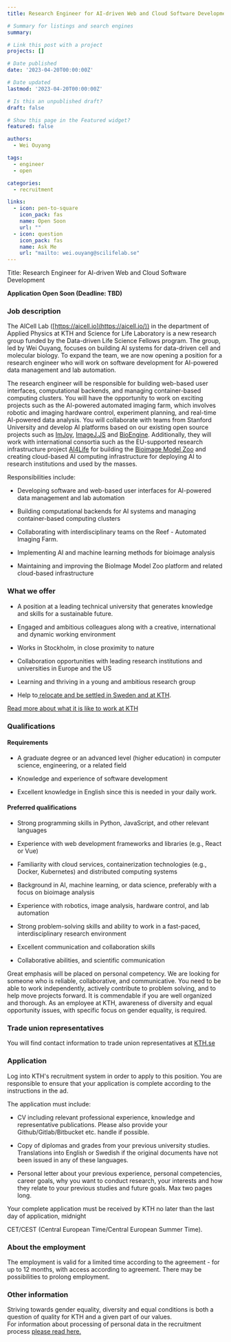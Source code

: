 ```yaml
---
title: Research Engineer for AI-driven Web and Cloud Software Development

# Summary for listings and search engines
summary: 

# Link this post with a project
projects: []

# Date published
date: '2023-04-20T00:00:00Z'

# Date updated
lastmod: '2023-04-20T00:00:00Z'

# Is this an unpublished draft?
draft: false

# Show this page in the Featured widget?
featured: false

authors:
  - Wei Ouyang

tags:
  - engineer
  - open

categories:
  - recruitment

links:
  - icon: pen-to-square
    icon_pack: fas
    name: Open Soon
    url: ""
  - icon: question
    icon_pack: fas
    name: Ask Me
    url: "mailto: wei.ouyang@scilifelab.se"
---
```

Title:  Research Engineer for AI-driven Web and Cloud Software Development

**Application Open Soon (Deadline: TBD)**


### Job description

The AICell Lab ([https://aicell.io](https://aicell.io/)) in the department of Applied Physics at KTH and Science for Life Laboratory is a new research group funded by the Data-driven Life Science Fellows program. The group, led by Wei Ouyang, focuses on building AI systems for data-driven cell and molecular biology. To expand the team, we are now opening a position for a research engineer who will work on software development for AI-powered data management and lab automation.

The research engineer will be responsible for building web-based user interfaces, computational backends, and managing container-based computing clusters. You will have the opportunity to work on exciting projects such as the AI-powered automated imaging farm, which involves robotic and imaging hardware control, experiment planning, and real-time AI-powered data analysis. You will collaborate with teams from Stanford University and develop AI platforms based on our existing open source projects such as [ImJoy](https://imjoy.io/#/), [ImageJ.JS](https://github.com/imjoy-team/imagej.js) and [BioEngine](https://aicell.io/project/bioengine/). Additionally, they will work with international consortia such as the EU-supported research infrastructure project [AI4Life](https://ai4life.eurobioimaging.eu/) for building the [Bioimage Model Zoo](https://bioimage.io/) and creating cloud-based AI computing infrastructure for deploying AI to research institutions and used by the masses.

Responsibilities include:

-   Developing software and web-based user interfaces for AI-powered data management and lab automation

-   Building computational backends for AI systems and managing container-based computing clusters

-   Collaborating with interdisciplinary teams on the Reef - Automated Imaging Farm.

-   Implementing AI and machine learning methods for bioimage analysis

-   Maintaining and improving the BioImage Model Zoo platform and related cloud-based infrastructure

### What we offer 

-   A position at a leading technical university that generates knowledge and skills for a sustainable future.

-   Engaged and ambitious colleagues along with a creative, international and dynamic working environment

-   Works in Stockholm, in close proximity to nature

-   Collaboration opportunities with leading research institutions and universities in Europe and the US

-   Learning and thriving in a young and ambitious research group

-   Help to[ relocate and be settled in Sweden and at KTH](https://www.kth.se/en/om/work-at-kth/relocation).

[Read more about what it is like to work at KTH](https://www.kth.se/en/om/work-at-kth/kth-your-future-workplace-1.49050)

### Qualifications

#### Requirements

-   A graduate degree or an advanced level (higher education) in computer science, engineering, or a related field

-   Knowledge and experience of software development

-   Excellent knowledge in English since this is needed in your daily work.

#### Preferred qualifications

-   Strong programming skills in Python, JavaScript, and other relevant languages

-   Experience with web development frameworks and libraries (e.g., React or Vue)

-   Familiarity with cloud services, containerization technologies (e.g., Docker, Kubernetes) and distributed computing systems

-   Background in AI, machine learning, or data science, preferably with a focus on bioimage analysis

-   Experience with robotics, image analysis, hardware control, and lab automation

-   Strong problem-solving skills and ability to work in a fast-paced, interdisciplinary research environment

-   Excellent communication and collaboration skills

-   Collaborative abilities, and scientific communication

Great emphasis will be placed on personal competency. We are looking for someone who is reliable, collaborative, and communicative. You need to be able to work independently, actively contribute to problem solving, and to help move projects forward. It is commendable if you are well organized and thorough. As an employee at KTH, awareness of diversity and equal opportunity issues, with specific focus on gender equality, is required.

### Trade union representatives

You will find contact information to trade union representatives at [KTH.se](https://intra.kth.se/en/administration/rekrytering/annonsering/fackrepresentanter-1.500898)

### Application

Log into KTH's recruitment system in order to apply to this position. You are responsible to ensure that your application is complete according to the instructions in the ad.

The application must include:

-   CV including relevant professional experience, knowledge and representative publications. Please also provide your Github/Gitlab/Bitbucket etc. handle if possible.

-   Copy of diplomas and grades from your previous university studies. Translations into English or Swedish if the original documents have not been issued in any of these languages.

-   Personal letter about your previous experience, personal competencies, career goals, why you want to conduct research, your interests and how they relate to your previous studies and future goals. Max two pages long.

Your complete application must be received by KTH no later than the last day of application, midnight

CET/CEST (Central European Time/Central European Summer Time).

### About the employment

The employment is valid for a limited time according to the agreement - for up to 12 months, with access according to agreement. There may be possibilities to prolong employment.

### Other information

Striving towards gender equality, diversity and equal conditions is both a question of quality for KTH and a given part of our values.\
For information about processing of personal data in the recruitment process [please read here.](https://www.kth.se/en/om/work-at-kth/processing-of-personal-data-in-the-recruitment-process-1.823440)

